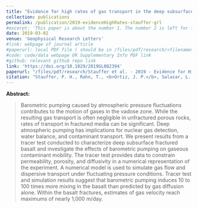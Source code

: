 ```yaml
---
title: "Evidence for high rates of gas transport in the deep subsurface" 
collection: publications
permalink: /publication/2019-evidenceHighRates-stauffer-grl
#excerpt: 'This paper is about the number 1. The number 2 is left for future work.'
date: 2019-03-02 
venue: 'Geophysical Research Letters'
#link: webpage of journal article
#paperurl: local PDF file ( should be in /files/pdf/research/<filename>.pdf )
#code: code/data webpage OR Supplementary Info PDF link
#github: relevant github repo link
link: 'https://doi.org/10.1029/2019GL082394'
paperurl: "/files/pdf/research/Stauffer et al. - 2019 - Evidence for High Rates of Gas Transport in the Deep Subsurface.pdf"
citation: "Stauffer, P. H., Rahn, T., <b>Ortiz, J. P.</b>, Salazar, L. J., Boukhalfa, H., Behar, H. R., & Snyder, E. E. (2019). Evidence for high rates of gas transport in the deep subsurface. <i>Geophysical Research Letters</i>, 46(7), 3773-3780."
---
```

<!-- This paper is about the number 1. The number 2 is left for future work. -->

<!-- [Download paper here](https://agupubs.onlinelibrary.wiley.com/doi/epdf/10.1029/2019GL082394) -->

**Abstract:**
> Barometric pumping caused by atmospheric pressure fluctuations contributes to the motion of gases in the vadose zone. While the resulting gas transport is often negligible in unfractured porous rocks, rates of transport in fractured media can be significant. Deep atmospheric pumping has implications for nuclear gas detection, water balance, and contaminant transport. We present results from a tracer test conducted to characterize deep subsurface fractured basalt and investigate the effects of barometric pumping on gaseous contaminant mobility. The tracer test provides data to constrain permeability, porosity, and diffusivity in a numerical representation of the experiment. A numerical model is used to simulate gas flow and dispersive transport under fluctuating pressure conditions. Tracer test and simulation results suggest that barometric pumping induces 10 to 100 times more mixing in the basalt than predicted by gas diffusion alone. Within the basalt fractures, estimates of gas velocity reach maximums of nearly 1,000 m/day.
